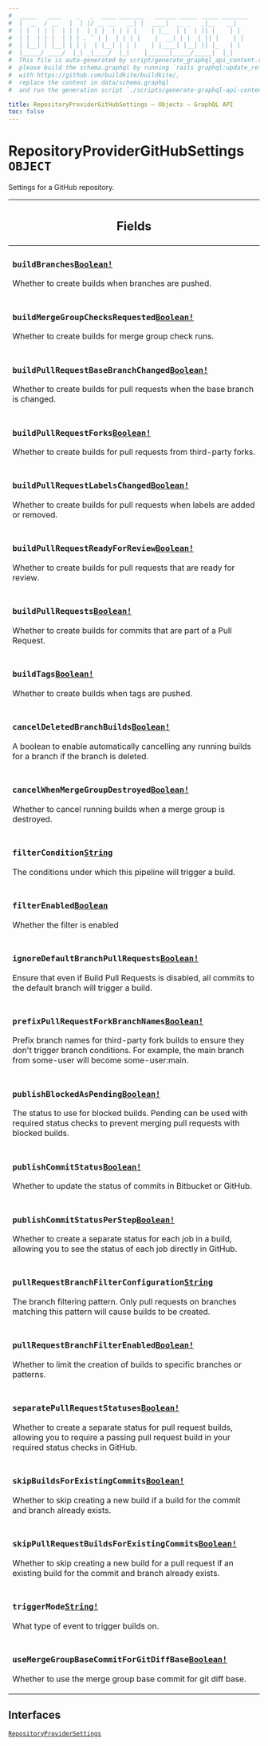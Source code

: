 ```yaml
---
#  _____   ____    _   _  ____ _______   ______ _____ _____ _______
#  |  __  / __   |  | |/ __ __   __| |  ____|  __ _   _|__   __|
#  | |  | | |  | | |  | | |  | | | |    | |__  | |  | || |    | |
#  | |  | | |  | | | . ` | |  | | | |    |  __| | |  | || |    | |
#  | |__| | |__| | | |  | |__| | | |    | |____| |__| || |_   | |
#  |_____/ ____/  |_| _|____/  |_|    |______|_____/_____|  |_|
#  This file is auto-generated by script/generate_graphql_api_content.sh,
#  please build the schema.graphql by running `rails graphql:update_reference_schema`
#  with https://github.com/buildkite/buildkite/,
#  replace the content in data/schema.graphql
#  and run the generation script `./scripts/generate-graphql-api-content.sh`.

title: RepositoryProviderGitHubSettings – Objects – GraphQL API
toc: false
---
```

<!-- vale off -->
<h1 class="has-pills">
  RepositoryProviderGitHubSettings
  <span data-algolia-exclude><span class="pill pill--object pill--normal-case pill--large"><code>OBJECT</code></span></span>
</h1>
<!-- vale on -->


Settings for a GitHub repository.

<table class="responsive-table responsive-table--single-column-rows">
  <thead>
    <th>
      <h2 data-algolia-exclude>Fields</h2>
    </th>
  </thead>
  <tbody>
    <tr><td><h3 class="is-small has-pills"><code>buildBranches</code><a href="/docs/apis/graphql/schemas/scalar/boolean" class="pill pill--scalar pill--normal-case pill--medium" title="Go to SCALAR Boolean"><code>Boolean!</code></a></h3><p>Whether to create builds when branches are pushed.</p></td></tr><tr><td><h3 class="is-small has-pills"><code>buildMergeGroupChecksRequested</code><a href="/docs/apis/graphql/schemas/scalar/boolean" class="pill pill--scalar pill--normal-case pill--medium" title="Go to SCALAR Boolean"><code>Boolean!</code></a></h3><p>Whether to create builds for merge group check runs.</p></td></tr><tr><td><h3 class="is-small has-pills"><code>buildPullRequestBaseBranchChanged</code><a href="/docs/apis/graphql/schemas/scalar/boolean" class="pill pill--scalar pill--normal-case pill--medium" title="Go to SCALAR Boolean"><code>Boolean!</code></a></h3><p>Whether to create builds for pull requests when the base branch is changed.</p></td></tr><tr><td><h3 class="is-small has-pills"><code>buildPullRequestForks</code><a href="/docs/apis/graphql/schemas/scalar/boolean" class="pill pill--scalar pill--normal-case pill--medium" title="Go to SCALAR Boolean"><code>Boolean!</code></a></h3><p>Whether to create builds for pull requests from third-party forks.</p></td></tr><tr><td><h3 class="is-small has-pills"><code>buildPullRequestLabelsChanged</code><a href="/docs/apis/graphql/schemas/scalar/boolean" class="pill pill--scalar pill--normal-case pill--medium" title="Go to SCALAR Boolean"><code>Boolean!</code></a></h3><p>Whether to create builds for pull requests when labels are added or removed.</p></td></tr><tr><td><h3 class="is-small has-pills"><code>buildPullRequestReadyForReview</code><a href="/docs/apis/graphql/schemas/scalar/boolean" class="pill pill--scalar pill--normal-case pill--medium" title="Go to SCALAR Boolean"><code>Boolean!</code></a></h3><p>Whether to create builds for pull requests that are ready for review.</p></td></tr><tr><td><h3 class="is-small has-pills"><code>buildPullRequests</code><a href="/docs/apis/graphql/schemas/scalar/boolean" class="pill pill--scalar pill--normal-case pill--medium" title="Go to SCALAR Boolean"><code>Boolean!</code></a></h3><p>Whether to create builds for commits that are part of a Pull Request.</p></td></tr><tr><td><h3 class="is-small has-pills"><code>buildTags</code><a href="/docs/apis/graphql/schemas/scalar/boolean" class="pill pill--scalar pill--normal-case pill--medium" title="Go to SCALAR Boolean"><code>Boolean!</code></a></h3><p>Whether to create builds when tags are pushed.</p></td></tr><tr><td><h3 class="is-small has-pills"><code>cancelDeletedBranchBuilds</code><a href="/docs/apis/graphql/schemas/scalar/boolean" class="pill pill--scalar pill--normal-case pill--medium" title="Go to SCALAR Boolean"><code>Boolean!</code></a></h3><p>A boolean to enable automatically cancelling any running builds for a branch if the branch is deleted.</p></td></tr><tr><td><h3 class="is-small has-pills"><code>cancelWhenMergeGroupDestroyed</code><a href="/docs/apis/graphql/schemas/scalar/boolean" class="pill pill--scalar pill--normal-case pill--medium" title="Go to SCALAR Boolean"><code>Boolean!</code></a></h3><p>Whether to cancel running builds when a merge group is destroyed.</p></td></tr><tr><td><h3 class="is-small has-pills"><code>filterCondition</code><a href="/docs/apis/graphql/schemas/scalar/string" class="pill pill--scalar pill--normal-case pill--medium" title="Go to SCALAR String"><code>String</code></a></h3><p>The conditions under which this pipeline will trigger a build.</p></td></tr><tr><td><h3 class="is-small has-pills"><code>filterEnabled</code><a href="/docs/apis/graphql/schemas/scalar/boolean" class="pill pill--scalar pill--normal-case pill--medium" title="Go to SCALAR Boolean"><code>Boolean</code></a></h3><p>Whether the filter is enabled</p></td></tr><tr><td><h3 class="is-small has-pills"><code>ignoreDefaultBranchPullRequests</code><a href="/docs/apis/graphql/schemas/scalar/boolean" class="pill pill--scalar pill--normal-case pill--medium" title="Go to SCALAR Boolean"><code>Boolean!</code></a></h3><p>Ensure that even if Build Pull Requests is disabled, all commits to the default branch will trigger a build.</p></td></tr><tr><td><h3 class="is-small has-pills"><code>prefixPullRequestForkBranchNames</code><a href="/docs/apis/graphql/schemas/scalar/boolean" class="pill pill--scalar pill--normal-case pill--medium" title="Go to SCALAR Boolean"><code>Boolean!</code></a></h3><p>Prefix branch names for third-party fork builds to ensure they don't trigger branch conditions. For example, the main branch from some-user will become some-user:main.</p></td></tr><tr><td><h3 class="is-small has-pills"><code>publishBlockedAsPending</code><a href="/docs/apis/graphql/schemas/scalar/boolean" class="pill pill--scalar pill--normal-case pill--medium" title="Go to SCALAR Boolean"><code>Boolean!</code></a></h3><p>The status to use for blocked builds. Pending can be used with required status checks to prevent merging pull requests with blocked builds.</p></td></tr><tr><td><h3 class="is-small has-pills"><code>publishCommitStatus</code><a href="/docs/apis/graphql/schemas/scalar/boolean" class="pill pill--scalar pill--normal-case pill--medium" title="Go to SCALAR Boolean"><code>Boolean!</code></a></h3><p>Whether to update the status of commits in Bitbucket or GitHub.</p></td></tr><tr><td><h3 class="is-small has-pills"><code>publishCommitStatusPerStep</code><a href="/docs/apis/graphql/schemas/scalar/boolean" class="pill pill--scalar pill--normal-case pill--medium" title="Go to SCALAR Boolean"><code>Boolean!</code></a></h3><p>Whether to create a separate status for each job in a build, allowing you to see the status of each job directly in GitHub.</p></td></tr><tr><td><h3 class="is-small has-pills"><code>pullRequestBranchFilterConfiguration</code><a href="/docs/apis/graphql/schemas/scalar/string" class="pill pill--scalar pill--normal-case pill--medium" title="Go to SCALAR String"><code>String</code></a></h3><p>The branch filtering pattern. Only pull requests on branches matching this pattern will cause builds to be created.</p></td></tr><tr><td><h3 class="is-small has-pills"><code>pullRequestBranchFilterEnabled</code><a href="/docs/apis/graphql/schemas/scalar/boolean" class="pill pill--scalar pill--normal-case pill--medium" title="Go to SCALAR Boolean"><code>Boolean!</code></a></h3><p>Whether to limit the creation of builds to specific branches or patterns.</p></td></tr><tr><td><h3 class="is-small has-pills"><code>separatePullRequestStatuses</code><a href="/docs/apis/graphql/schemas/scalar/boolean" class="pill pill--scalar pill--normal-case pill--medium" title="Go to SCALAR Boolean"><code>Boolean!</code></a></h3><p>Whether to create a separate status for pull request builds, allowing you to require a passing pull request build in your required status checks in GitHub.</p></td></tr><tr><td><h3 class="is-small has-pills"><code>skipBuildsForExistingCommits</code><a href="/docs/apis/graphql/schemas/scalar/boolean" class="pill pill--scalar pill--normal-case pill--medium" title="Go to SCALAR Boolean"><code>Boolean!</code></a></h3><p>Whether to skip creating a new build if a build for the commit and branch already exists.</p></td></tr><tr><td><h3 class="is-small has-pills"><code>skipPullRequestBuildsForExistingCommits</code><a href="/docs/apis/graphql/schemas/scalar/boolean" class="pill pill--scalar pill--normal-case pill--medium" title="Go to SCALAR Boolean"><code>Boolean!</code></a></h3><p>Whether to skip creating a new build for a pull request if an existing build for the commit and branch already exists.</p></td></tr><tr><td><h3 class="is-small has-pills"><code>triggerMode</code><a href="/docs/apis/graphql/schemas/scalar/string" class="pill pill--scalar pill--normal-case pill--medium" title="Go to SCALAR String"><code>String!</code></a></h3><p>What type of event to trigger builds on.</p></td></tr><tr><td><h3 class="is-small has-pills"><code>useMergeGroupBaseCommitForGitDiffBase</code><a href="/docs/apis/graphql/schemas/scalar/boolean" class="pill pill--scalar pill--normal-case pill--medium" title="Go to SCALAR Boolean"><code>Boolean!</code></a></h3><p>Whether to use the merge group base commit for git diff base.</p></td></tr>
  </tbody>
</table>




<h2 data-algolia-exclude>Interfaces</h2>
<div>
  <a href="/docs/apis/graphql/schemas/interface/repositoryprovidersettings" class="pill pill--interface pill--normal-case pill--large" title="Go to INTERFACE RepositoryProviderSettings">
  <code>RepositoryProviderSettings</code>
</a>

</div>
